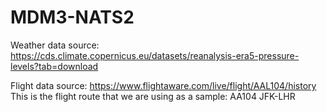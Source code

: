 # MDM3-NATS2
Weather data source:
https://cds.climate.copernicus.eu/datasets/reanalysis-era5-pressure-levels?tab=download

Flight data source:
https://www.flightaware.com/live/flight/AAL104/history
This is the flight route that we are using as a sample: AA104 JFK-LHR
